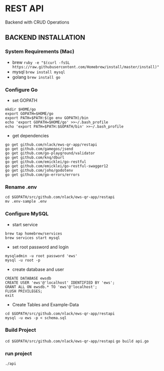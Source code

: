 # REST API  
Backend with CRUD Operations

## BACKEND INSTALLATION

### System Requirements (Mac)
- brew
`ruby -e "$(curl -fsSL https://raw.githubusercontent.com/Homebrew/install/master/install)"`
- mysql
`brew install mysql`
- golang
`brew install go`
### Configure Go
- set GOPATH
```
mkdir $HOME/go
export GOPATH=$HOME/go
export PATH=$PATH:$(go env GOPATH)/bin
echo 'export GOPATH=$HOME/go' >>~/.bash_profile
echo 'export PATH=$PATH:$GOPATH/bin' >>~/.bash_profile
```
- get dependencies
```
go get github.com/nlack/ews-qr-app/restapi
go get github.com/gamegos/jsend
go get github.com/go-playground/validator
go get github.com/knq/dburl
go get github.com/emicklei/go-restful
go get github.com/emicklei/go-restful-swagger12
go get github.com/joho/godotenv
go get github.com/go-errors/errors
```
### Rename .env
```
cd $GOPATH/src/github.com/nlack/ews-qr-app/restapi
mv .env-sample .env
```

### Configure MySQL
- start service
```
brew tap homebrew/services
brew services start mysql
```
- set root password and login
```
mysqladmin -u root password 'ews'
mysql -u root -p
```
- create database and user
```
CREATE DATABASE ewsdb
CREATE USER 'ews'@'localhost' IDENTIFIED BY 'ews';
GRANT ALL ON ewsdb.* TO 'ews'@'localhost';
FLUSH PRIVILEGES;
exit
```
- Create Tables and Example-Data
```
cd $GOPATH/src/github.com/nlack/ews-qr-app/restapi
mysql -u ews -p < schema.sql
```

### Build Project
`cd $GOPATH/src/github.com/nlack/ews-qr-app/restapi`
`go build api.go`  

### run project
`./api`
